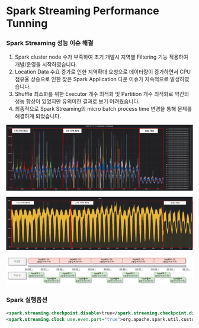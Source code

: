 # Spark Streaming Performance Tunning

### Spark Streaming 성능 이슈 해결
1. Spark cluster node 수가 부족하여 초기 개발시 지역별 Filtering 기능 적용하여 개발/운영을 시작하였습니다.
2. Location Data 수요 증가로 인한 지역확대 요청으로 데이터량이 증가하면서 CPU 점유율 상승으로 인한 잦은 Spark Application 다운 이슈가 지속적으로 발생하였습니다.
3. Shuffle 최소화를 위한 Executor 개수 최적화 및 Partition 개수 최적화로 약간의 성능 향상이 있었지만 유의미한 결과로 보기 어려웠습니다.
4. 최종적으로 Spark Streaming의 micro batch process time 변경을 통해 문제를 해결하게 되었습니다.


![alt](https://github.com/kikky22/spark_streaming_tunning/blob/master/assets/spark_duration_time.png?raw=true)

![alt](https://github.com/kikky22/spark_streaming_tunning/blob/master/assets/spark_cpu_uage.png?raw=true)

![alt](https://github.com/kikky22/spark_streaming_tunning/blob/master/assets/spark_process_time_tunning.png?raw=true)


### Spark 실행옵션
```xml
<spark.streaming.checkpoint.disable>true</spark.streaming.checkpoint.disable>  
<spark.streaming.clock use.even.part="true">org.apache.spark.util.custom.System1MinuteAddClock</spark.streaming.clock>
```
